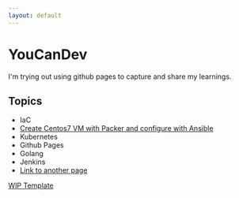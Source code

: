```yaml
---
layout: default
---
```


# YouCanDev
I'm trying out using github pages to capture and share my learnings.

## Topics
-   IaC
  -  [Create Centos7 VM with Packer and configure with Ansible](./ansibleCentos7.html)
-   Kubernetes
-   Github Pages
-   Golang
-   Jenkins
-   [Link to another page](./another-page.html)

[WIP Template](./template.html)
